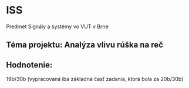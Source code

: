 # ISS
Predmet Signály a systémy vo VUT v Brne

## Téma projektu: Analýza vlivu rúška na reč

## Hodnotenie:
19b/30b (vypracovaná iba základná časť zadania, ktorá bola za 20b/30b)
